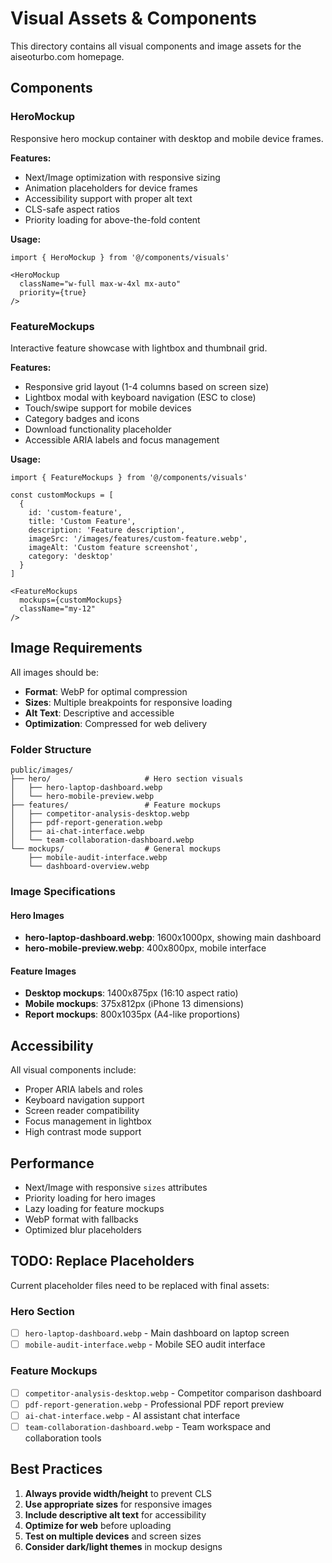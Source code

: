# Visual Assets & Components

This directory contains all visual components and image assets for the aiseoturbo.com homepage.

## Components

### HeroMockup
Responsive hero mockup container with desktop and mobile device frames.

**Features:**
- Next/Image optimization with responsive sizing
- Animation placeholders for device frames
- Accessibility support with proper alt text
- CLS-safe aspect ratios
- Priority loading for above-the-fold content

**Usage:**
```tsx
import { HeroMockup } from '@/components/visuals'

<HeroMockup 
  className="w-full max-w-4xl mx-auto"
  priority={true}
/>
```

### FeatureMockups
Interactive feature showcase with lightbox and thumbnail grid.

**Features:**
- Responsive grid layout (1-4 columns based on screen size)
- Lightbox modal with keyboard navigation (ESC to close)
- Touch/swipe support for mobile devices
- Category badges and icons
- Download functionality placeholder
- Accessible ARIA labels and focus management

**Usage:**
```tsx
import { FeatureMockups } from '@/components/visuals'

const customMockups = [
  {
    id: 'custom-feature',
    title: 'Custom Feature',
    description: 'Feature description',
    imageSrc: '/images/features/custom-feature.webp',
    imageAlt: 'Custom feature screenshot',
    category: 'desktop'
  }
]

<FeatureMockups 
  mockups={customMockups}
  className="my-12"
/>
```

## Image Requirements

All images should be:
- **Format**: WebP for optimal compression
- **Sizes**: Multiple breakpoints for responsive loading
- **Alt Text**: Descriptive and accessible
- **Optimization**: Compressed for web delivery

### Folder Structure

```
public/images/
├── hero/                     # Hero section visuals
│   ├── hero-laptop-dashboard.webp
│   └── hero-mobile-preview.webp
├── features/                 # Feature mockups
│   ├── competitor-analysis-desktop.webp
│   ├── pdf-report-generation.webp
│   ├── ai-chat-interface.webp
│   └── team-collaboration-dashboard.webp
└── mockups/                  # General mockups
    ├── mobile-audit-interface.webp
    └── dashboard-overview.webp
```

### Image Specifications

#### Hero Images
- **hero-laptop-dashboard.webp**: 1600x1000px, showing main dashboard
- **hero-mobile-preview.webp**: 400x800px, mobile interface

#### Feature Images
- **Desktop mockups**: 1400x875px (16:10 aspect ratio)
- **Mobile mockups**: 375x812px (iPhone 13 dimensions)
- **Report mockups**: 800x1035px (A4-like proportions)

## Accessibility

All visual components include:
- Proper ARIA labels and roles
- Keyboard navigation support
- Screen reader compatibility
- Focus management in lightbox
- High contrast mode support

## Performance

- Next/Image with responsive `sizes` attributes
- Priority loading for hero images
- Lazy loading for feature mockups
- WebP format with fallbacks
- Optimized blur placeholders

## TODO: Replace Placeholders

Current placeholder files need to be replaced with final assets:

### Hero Section
- [ ] `hero-laptop-dashboard.webp` - Main dashboard on laptop screen
- [ ] `mobile-audit-interface.webp` - Mobile SEO audit interface

### Feature Mockups
- [ ] `competitor-analysis-desktop.webp` - Competitor comparison dashboard
- [ ] `pdf-report-generation.webp` - Professional PDF report preview
- [ ] `ai-chat-interface.webp` - AI assistant chat interface
- [ ] `team-collaboration-dashboard.webp` - Team workspace and collaboration tools

## Best Practices

1. **Always provide width/height** to prevent CLS
2. **Use appropriate sizes** for responsive images
3. **Include descriptive alt text** for accessibility
4. **Optimize for web** before uploading
5. **Test on multiple devices** and screen sizes
6. **Consider dark/light themes** in mockup designs
